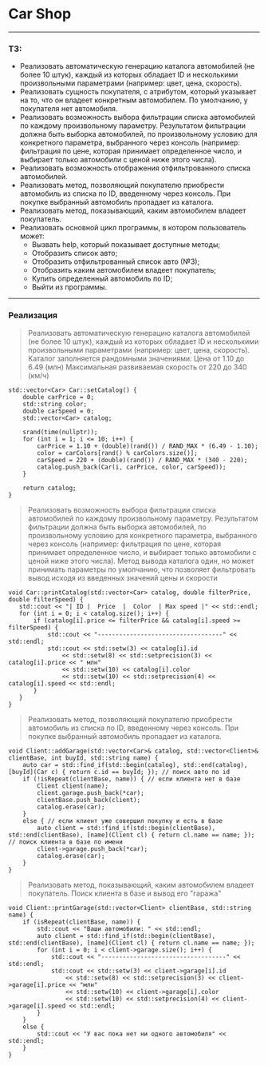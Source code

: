# Сar Shop
____
### ТЗ:
* Реализовать автоматическую генерацию каталога автомобилей (не более 10 штук), каждый из которых обладает ID и несколькими произвольными параметрами (например: цвет, цена, скорость).
* Реализовать сущность покупателя, с атрибутом, который указывает на то, что он владеет конкретным автомобилем. По умолчанию, у покупателя нет автомобиля.
* Реализовать возможность выбора фильтрации списка автомобилей по каждому произвольному параметру. Результатом фильтрации должна быть выборка автомобилей, по произвольному условию для конкретного параметра, выбранного через консоль (например: фильтрация по цене, которая принимает определенное число, и выбирает только автомобили с ценой ниже этого числа).
* Реализовать возможность отображения отфильтрованного списка автомобилей.
* Реализовать метод, позволяющий покупателю приобрести автомобиль из списка по ID, введенному через консоль. При покупке выбранный автомобиль пропадает из каталога.
* Реализовать метод, показывающий, каким автомобилем владеет покупатель. 
* Реализовать основной цикл программы, в котором пользователь может:
  * Вызвать help, который показывает доступные методы;
  * Отобразить список авто;
  * Отобразить отфильтрованный список авто (№3);
  * Отобразить каким автомобилем владеет покупатель;
  * Купить определенный автомобиль по ID;
  * Выйти из программы.
____
### Реализация
> Реализовать автоматическую генерацию каталога автомобилей (не более 10 штук), каждый из которых обладает ID и несколькими произвольными параметрами (например: цвет, цена, скорость).
Каталог заполняется рандомными значениями:
 Цена от 1.10 до 6.49 (млн)
 Максимальная развиваемая скорость от 220 до 340 (км/ч)
```
std::vector<Car> Car::setCatalog() {
	double carPrice = 0;
	std::string color;
	double carSpeed = 0;
	std::vector<Car> catalog;

	srand(time(nullptr));
	for (int i = 1; i <= 10; i++) {
		carPrice = 1.10 + (double)(rand()) / RAND_MAX * (6.49 - 1.10);
		color = carColors[rand() % carColors.size()];
		carSpeed = 220 + (double)(rand()) / RAND_MAX * (340 - 220);
		catalog.push_back(Car(i, carPrice, color, carSpeed));
	}

	return catalog;
}
```

> Реализовать возможность выбора фильтрации списка автомобилей по каждому произвольному параметру. Результатом фильтрации должна быть выборка автомобилей, по произвольному условию для конкретного параметра, выбранного через консоль (например: фильтрация по цене, которая принимает определенное число, и выбирает только автомобили с ценой ниже этого числа).
 Метод вывода каталога один, но может принимать параметры по умолчанию, что позволяет фильтровать вывод исходя из введенных значений цены и скорости
 ```
 void Car::printCatalog(std::vector<Car> catalog, double filterPrice, double filterSpeed) {
	std::cout << "| ID |  Price  |  Color  | Max speed |" << std::endl;
	for (int i = 0; i < catalog.size(); i++) {
		if (catalog[i].price <= filterPrice && catalog[i].speed >= filterSpeed) {
			std::cout << "-----------------------------------" << std::endl;
			std::cout << std::setw(3) << catalog[i].id
				<< std::setw(8) << std::setprecision(3) << catalog[i].price << " млн"
				<< std::setw(10) << catalog[i].color
				<< std::setw(10) << std::setprecision(4) << catalog[i].speed << std::endl;
		}
	}
}
```

> Реализовать метод, позволяющий покупателю приобрести автомобиль из списка по ID, введенному через консоль. При покупке выбранный автомобиль пропадает из каталога.
```
void Client::addGarage(std::vector<Car>& catalog, std::vector<Client>& clientBase, int buyId, std::string name) {
 	auto car = std::find_if(std::begin(catalog), std::end(catalog), [buyId](Car c) { return c.id == buyId; }); // поиск авто по id
	if (!isRepeat(clientBase, name)) { // если клиента нет в базе
		Client client(name);
		client.garage.push_back(*car);
		clientBase.push_back(client);
		catalog.erase(car);
	}
	else { // если клиент уже совершил покупку и есть в базе
		auto client = std::find_if(std::begin(clientBase), std::end(clientBase), [name](Client cl) { return cl.name == name; }); // поиск клиента в базе по имени
		client->garage.push_back(*car);
		catalog.erase(car);
	}
}
```

> Реализовать метод, показывающий, каким автомобилем владеет покупатель.
Поиск клиента в базе и вывод его "гаража"
```
void Client::printGarage(std::vector<Client> clientBase, std::string name) {
	if (isRepeat(clientBase, name)) {
		std::cout << "Ваши автомобили: " << std::endl;
		auto client = std::find_if(std::begin(clientBase), std::end(clientBase), [name](Client cl) { return cl.name == name; });
		for (int i = 0; i < client->garage.size(); i++) {
			std::cout << "-----------------------------------" << std::endl;
			std::cout << std::setw(3) << client->garage[i].id
				<< std::setw(8) << std::setprecision(3) << client->garage[i].price << "млн"
				<< std::setw(10) << client->garage[i].color
				<< std::setw(10) << std::setprecision(4) << client->garage[i].speed << std::endl;
		}
	}
	else {
		std::cout << "У вас пока нет ни одного автомобиля" << std::endl;
	}
}
```
